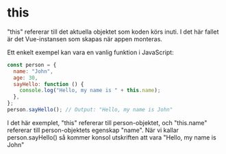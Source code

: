 # this

"this" refererar till det aktuella objektet som koden körs inuti. I det här fallet är det Vue-instansen som skapas när appen monteras.

Ett enkelt exempel kan vara en vanlig funktion i JavaScript:

```js
const person = {
  name: "John",
  age: 30,
  sayHello: function () {
    console.log("Hello, my name is " + this.name);
  },
};
person.sayHello(); // Output: "Hello, my name is John"
```

I det här exemplet, "this" refererar till person-objektet, och "this.name" refererar till person-objektets egenskap "name". När vi kallar person.sayHello() så kommer konsol utskriften att vara "Hello, my name is John"
